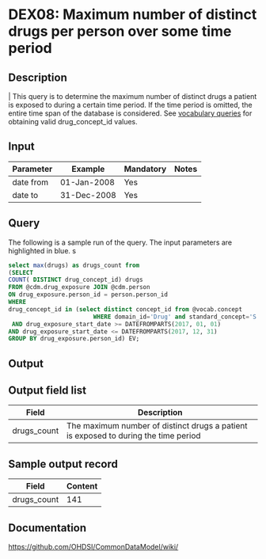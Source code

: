 <!---
Group:drug exposure
Name:DEX08 Maximum number of distinct drugs per person over some time period
Author:Patrick Ryan
CDM Version: 5.0
-->

# DEX08: Maximum number of distinct drugs per person over some time period

## Description
| This query is to determine the maximum number of distinct drugs a patient is exposed to during a certain time period. If the time period is omitted, the entire time span of the database is considered. See  [vocabulary queries](http://vocabqueries.omop.org/drug-queries) for obtaining valid drug_concept_id values.

## Input

|  Parameter |  Example |  Mandatory |  Notes |
| --- | --- | --- | --- |
| date from | 01-Jan-2008 | Yes |   |
| date to | 31-Dec-2008 | Yes |   |

## Query
The following is a sample run of the query. The input parameters are highlighted in  blue. s

```sql
select max(drugs) as drugs_count from
(SELECT
COUNT( DISTINCT drug_concept_id) drugs
FROM @cdm.drug_exposure JOIN @cdm.person
ON drug_exposure.person_id = person.person_id
WHERE
drug_concept_id in (select distinct concept_id from @vocab.concept 
                        WHERE domain_id='Drug' and standard_concept='S')
 AND drug_exposure_start_date >= DATEFROMPARTS(2017, 01, 01)
AND drug_exposure_start_date <= DATEFROMPARTS(2017, 12, 31)
GROUP BY drug_exposure.person_id) EV;
```

## Output

## Output field list

|  Field |  Description |
| --- | --- |
| drugs_count | The maximum number of distinct drugs a patient is exposed to during the time period |

## Sample output record

|  Field |  Content |
| --- | --- |
| drugs_count | 141 |

## Documentation
https://github.com/OHDSI/CommonDataModel/wiki/
